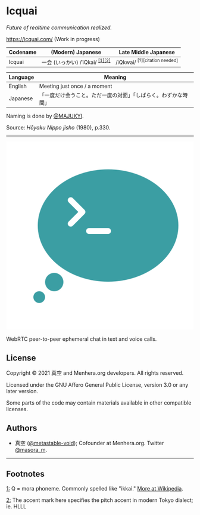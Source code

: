 # Icquai

*Future of realtime communication realized.*

https://icquai.com/ (Work in progress)


Codename | (Modern) Japanese | Late Middle Japanese
---------|-------------------|----------------------
Icquai | 一会 (いっかい) /ˈiQkai/ <sup id="a1"><a href="#f1">[1]</a></sup><sup id="a2"><a href="#f2">[2]</a></sup> | /iQkwai/ <sup>[?][citation needed]</sup>

Language | Meaning
---------|---------
English | Meeting just once / a moment
Japanese | 「一度だけ会うこと。ただ一度の対面」「しばらく。わずかな時間」

Naming is done by [@MAJUKYI](https://github.com/MAJUKYI).

Source: _Hōyaku Nippo jisho_ (1980), p.330.

----

![Icquai icon](icon-0.svg)

WebRTC peer-to-peer ephemeral chat in text and voice calls.

## License

Copyright &copy; 2021 真空 and Menhera.org developers. All rights reserved.

Licensed under the GNU Affero General Public License, version 3.0 or any later version.

Some parts of the code may contain materials available in other compatible licenses.

## Authors

* 真空 ([@metastable-void](https://github.com/metastable-void)); Cofounder at Menhera.org. Twitter [@masora_m](https://twitter.com/intent/user?user_id=847315328744865793).

----

## Footnotes

<a href="#a1" id="f1">1:</a> Q = mora phoneme. Commonly spelled like "ikkai." [More at Wikipedia](https://en.wikipedia.org/wiki/Japanese_phonology#Gemination).

<a href="#a2" id="f2">2:</a> The accent mark here specifies the pitch accent in modern Tokyo dialect; ie. HLLL
